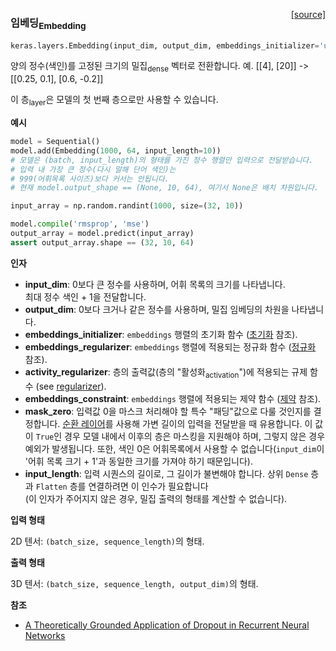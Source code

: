 <span style="float:right;">[[source]](https://github.com/keras-team/keras/blob/master/keras/layers/embeddings.py#L16)</span>
### 임베딩<sub>Embedding</sub>

```python
keras.layers.Embedding(input_dim, output_dim, embeddings_initializer='uniform', embeddings_regularizer=None, activity_regularizer=None, embeddings_constraint=None, mask_zero=False, input_length=None)
```

양의 정수(색인)를 고정된 크기의 밀집<sub>dense</sub> 벡터로 전환합니다.
예. [[4], [20]] -> [[0.25, 0.1], [0.6, -0.2]]

이 층<sub>layer</sub>은 모델의 첫 번째 층으로만 사용할 수 있습니다.

__예시__


```python
model = Sequential()
model.add(Embedding(1000, 64, input_length=10))
# 모델은 (batch, input_length)의 형태를 가진 정수 행렬만 입력으로 전달받습니다.
# 입력 내 가장 큰 정수(다시 말해 단어 색인)는
# 999(어휘목록 사이즈)보다 커서는 안됩니다.
# 현재 model.output_shape == (None, 10, 64), 여기서 None은 배치 차원입니다.

input_array = np.random.randint(1000, size=(32, 10))

model.compile('rmsprop', 'mse')
output_array = model.predict(input_array)
assert output_array.shape == (32, 10, 64)
```

__인자__

- __input_dim__: 0보다 큰 정수를 사용하며, 어휘 목록의 크기를 나타냅니다.  
최대 정수 색인 + 1을 전달합니다. 
- __output_dim__: 0보다 크거나 같은 정수를 사용하며, 밀집 임베딩의 차원을 나타냅니다.
- __embeddings_initializer__: `embeddings` 행렬의 초기화 함수
    ([초기화](../initializers.md) 참조).
- __embeddings_regularizer__: `embeddings` 행렬에 적용되는
    정규화 함수 
    ([정규화](../regularizers.md) 참조).
- __activity_regularizer__: 층의 출력값(층의 "활성화<sub>activation</sub>")에 적용되는 규제 함수
    (see [regularizer](../regularizers.md)).
- __embeddings_constraint__: `embeddings` 행렬에 적용되는
    제약 함수
    ([제약](../constraints.md) 참조).
- __mask_zero__: 입력값 0을 마스크 처리해야 할 특수 "패딩"값으로
    다룰 것인지를 결정합니다.
    [순환 레이어](recurrent.md)를 사용해 가변
    길이의 입력을 전달받을 때 유용합니다.
    이 값이 `True`인 경우 모델 내에서 이후의 층은
    마스킹을 지원해야 하며, 그렇지 않은 경우 예외가 발생됩니다.
    또한, 색인 0은 어휘목록에서 사용할 수 없습니다(`input_dim`이 '어휘 목록 크기 + 1'과
    동일한 크기를 가져야 하기 때문입니다).
- __input_length__: 입력 시퀀스의 길이로, 그 길이가 불변해야 합니다.
    상위 `Dense` 층과 `Flatten` 층를 연결하려면
    이 인수가 필요합니다   
    (이 인자가 주어지지 않은 경우, 밀집 출력의 형태를 계산할 수 없습니다).

__입력 형태__

2D 텐서: `(batch_size, sequence_length)`의 형태.

__출력 형태__

3D 텐서: `(batch_size, sequence_length, output_dim)`의 형태.

__참조__

- [A Theoretically Grounded Application of Dropout in
   Recurrent Neural Networks](http://arxiv.org/abs/1512.05287)
    
